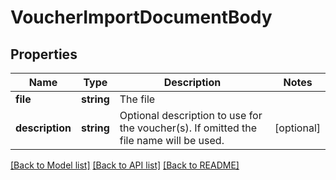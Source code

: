 # VoucherImportDocumentBody

## Properties
Name | Type | Description | Notes
------------ | ------------- | ------------- | -------------
**file** | **string** | The file | 
**description** | **string** | Optional description to use for the voucher(s). If omitted the file name will be used. | [optional] 

[[Back to Model list]](../../README.md#documentation-for-models) [[Back to API list]](../../README.md#documentation-for-api-endpoints) [[Back to README]](../../README.md)

